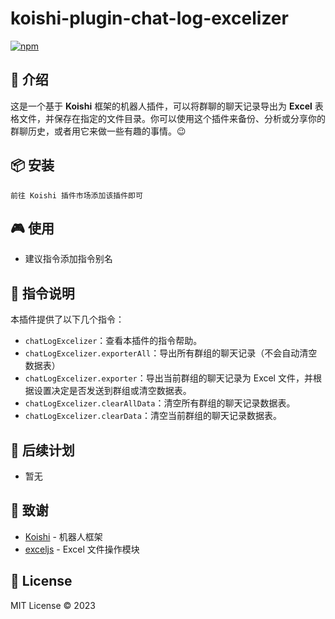 # koishi-plugin-chat-log-excelizer

[![npm](https://img.shields.io/npm/v/koishi-plugin-chat-log-excelizer?style=flat-square)](https://www.npmjs.com/package/koishi-plugin-chat-log-excelizer)

## 🎈 介绍

这是一个基于 **Koishi** 框架的机器人插件，可以将群聊的聊天记录导出为 **Excel** 表格文件，并保存在指定的文件目录。你可以使用这个插件来备份、分析或分享你的群聊历史，或者用它来做一些有趣的事情。😉

## 📦 安装

```
前往 Koishi 插件市场添加该插件即可
```

## 🎮 使用

- 建议指令添加指令别名

## 📝 指令说明

本插件提供了以下几个指令：

- `chatLogExcelizer`：查看本插件的指令帮助。
- `chatLogExcelizer.exporterAll`：导出所有群组的聊天记录（不会自动清空数据表）
- `chatLogExcelizer.exporter`：导出当前群组的聊天记录为 Excel 文件，并根据设置决定是否发送到群组或清空数据表。
- `chatLogExcelizer.clearAllData`：清空所有群组的聊天记录数据表。
- `chatLogExcelizer.clearData`：清空当前群组的聊天记录数据表。

## 🌠 后续计划

- 暂无

## 🙏 致谢

* [Koishi](https://koishi.chat/) - 机器人框架
* [exceljs](https://github.com/exceljs/exceljs) - Excel 文件操作模块

## 📄 License

MIT License © 2023